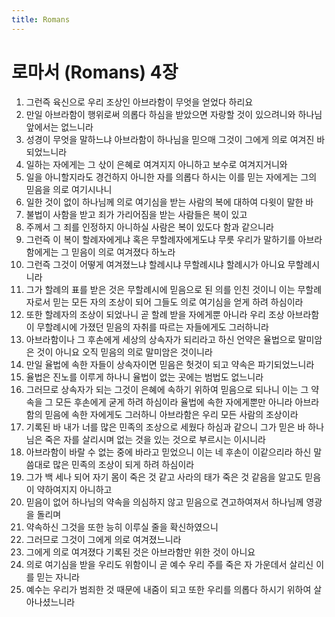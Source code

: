 ```yaml
---
title: Romans
---
```


# 로마서 (Romans) 4장
1. 그런즉 육신으로 우리 조상인 아브라함이 무엇을 얻었다 하리요
1. 만일 아브라함이 행위로써 의롭다 하심을 받았으면 자랑할 것이 있으려니와 하나님 앞에서는 없느니라
1. 성경이 무엇을 말하느냐 아브라함이 하나님을 믿으매 그것이 그에게 의로 여겨진 바 되었느니라
1. 일하는 자에게는 그 삯이 은혜로 여겨지지 아니하고 보수로 여겨지거니와
1. 일을 아니할지라도 경건하지 아니한 자를 의롭다 하시는 이를 믿는 자에게는 그의 믿음을 의로 여기시나니
1. 일한 것이 없이 하나님께 의로 여기심을 받는 사람의 복에 대하여 다윗이 말한 바
1. 불법이 사함을 받고 죄가 가리어짐을 받는 사람들은 복이 있고
1. 주께서 그 죄를 인정하지 아니하실 사람은 복이 있도다 함과 같으니라
1. 그런즉 이 복이 할례자에게냐 혹은 무할례자에게도냐 무릇 우리가 말하기를 아브라함에게는 그 믿음이 의로 여겨졌다 하노라
1. 그런즉 그것이 어떻게 여겨졌느냐 할례시냐 무할례시냐 할례시가 아니요 무할례시니라
1. 그가 할례의 표를 받은 것은 무할례시에 믿음으로 된 의를 인친 것이니 이는 무할례자로서 믿는 모든 자의 조상이 되어 그들도 의로 여기심을 얻게 하려 하심이라
1. 또한 할례자의 조상이 되었나니 곧 할례 받을 자에게뿐 아니라 우리 조상 아브라함이 무할례시에 가졌던 믿음의 자취를 따르는 자들에게도 그러하니라
1. 아브라함이나 그 후손에게 세상의 상속자가 되리라고 하신 언약은 율법으로 말미암은 것이 아니요 오직 믿음의 의로 말미암은 것이니라
1. 만일 율법에 속한 자들이 상속자이면 믿음은 헛것이 되고 약속은 파기되었느니라
1. 율법은 진노를 이루게 하나니 율법이 없는 곳에는 범법도 없느니라
1. 그러므로 상속자가 되는 그것이 은혜에 속하기 위하여 믿음으로 되나니 이는 그 약속을 그 모든 후손에게 굳게 하려 하심이라 율법에 속한 자에게뿐만 아니라 아브라함의 믿음에 속한 자에게도 그러하니 아브라함은 우리 모든 사람의 조상이라
1. 기록된 바 내가 너를 많은 민족의 조상으로 세웠다 하심과 같으니 그가 믿은 바 하나님은 죽은 자를 살리시며 없는 것을 있는 것으로 부르시는 이시니라
1. 아브라함이 바랄 수 없는 중에 바라고 믿었으니 이는 네 후손이 이같으리라 하신 말씀대로 많은 민족의 조상이 되게 하려 하심이라
1. 그가 백 세나 되어 자기 몸이 죽은 것 같고 사라의 태가 죽은 것 같음을 알고도 믿음이 약하여지지 아니하고
1. 믿음이 없어 하나님의 약속을 의심하지 않고 믿음으로 견고하여져서 하나님께 영광을 돌리며
1. 약속하신 그것을 또한 능히 이루실 줄을 확신하였으니
1. 그러므로 그것이 그에게 의로 여겨졌느니라
1. 그에게 의로 여겨졌다 기록된 것은 아브라함만 위한 것이 아니요
1. 의로 여기심을 받을 우리도 위함이니 곧 예수 우리 주를 죽은 자 가운데서 살리신 이를 믿는 자니라
1. 예수는 우리가 범죄한 것 때문에 내줌이 되고 또한 우리를 의롭다 하시기 위하여 살아나셨느니라
